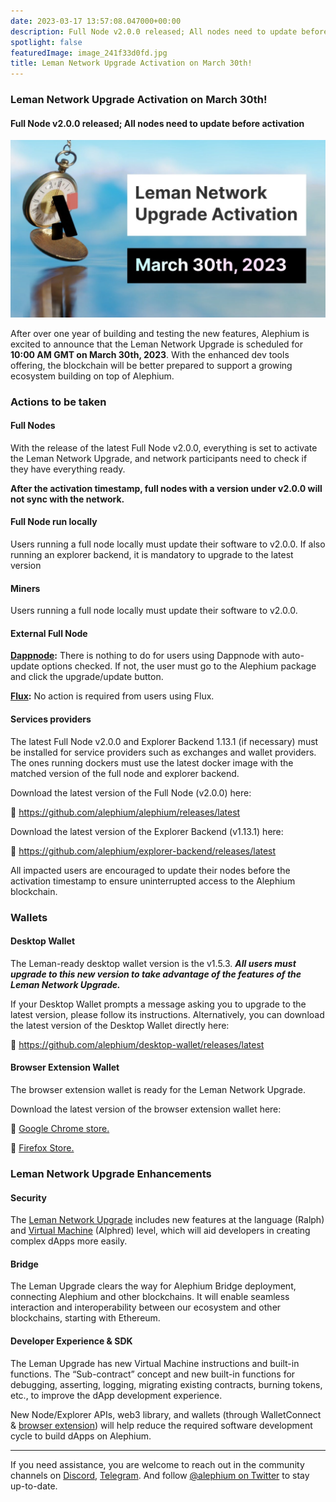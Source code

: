 ```yaml
---
date: 2023-03-17 13:57:08.047000+00:00
description: Full Node v2.0.0 released; All nodes need to update before activation
spotlight: false
featuredImage: image_241f33d0fd.jpg
title: Leman Network Upgrade Activation on March 30th!
---
```


### Leman Network Upgrade Activation on March 30th!

#### Full Node v2.0.0 released; All nodes need to update before activation

![](image_241f33d0fd.jpg)

After over one year of building and testing the new features, Alephium is excited to announce that the Leman Network Upgrade is scheduled for **10:00 AM GMT on March 30th, 2023**. With the enhanced dev tools offering, the blockchain will be better prepared to support a growing ecosystem building on top of Alephium.

### Actions to be taken

#### Full Nodes

With the release of the latest Full Node v2.0.0, everything is set to activate the Leman Network Upgrade, and network participants need to check if they have everything ready.

**After the activation timestamp, full nodes with a version under v2.0.0 will not sync with the network.**

#### **Full Node run locally**

Users running a full node locally must update their software to v2.0.0. If also running an explorer backend, it is mandatory to upgrade to the latest version

#### **Miners**

Users running a full node locally must update their software to v2.0.0.

#### **External Full Node**

<a href="https://dappnode.io/" class="markup--anchor markup--p-anchor" data-href="https://dappnode.io/" rel="noopener" target="_blank"><strong>Dappnode</strong></a>**:** There is nothing to do for users using Dappnode with auto-update options checked. If not, the user must go to the Alephium package and click the upgrade/update button.

<a href="https://runonflux.io/" class="markup--anchor markup--p-anchor" data-href="https://runonflux.io/" rel="noopener" target="_blank"><strong>Flux</strong></a>**:** No action is required from users using Flux.

#### **Services providers**

The latest Full Node v2.0.0 and Explorer Backend 1.13.1 (if necessary) must be installed for service providers such as exchanges and wallet providers. The ones running dockers must use the latest docker image with the matched version of the full node and explorer backend.

Download the latest version of the Full Node (v2.0.0) here:

🔗 <a href="https://github.com/alephium/alephium/releases/latest" class="markup--anchor markup--p-anchor" data-href="https://github.com/alephium/alephium/releases/latest" rel="noopener" target="_blank">https://github.com/alephium/alephium/releases/latest</a>

Download the latest version of the Explorer Backend (v1.13.1) here:

🔗 <a href="https://github.com/alephium/explorer-backend/releases/latest" class="markup--anchor markup--p-anchor" data-href="https://github.com/alephium/explorer-backend/releases/latest" rel="noopener" target="_blank">https://github.com/alephium/explorer-backend/releases/latest</a>

All impacted users are encouraged to update their nodes before the activation timestamp to ensure uninterrupted access to the Alephium blockchain.

### Wallets

#### **Desktop Wallet**

The Leman-ready desktop wallet version is the v1.5.3. **_All users must upgrade to this new version to take advantage of the features of the Leman Network Upgrade._**

If your Desktop Wallet prompts a message asking you to upgrade to the latest version, please follow its instructions. Alternatively, you can download the latest version of the Desktop Wallet directly here:

🔗 <a href="https://github.com/alephium/desktop-wallet/releases/latest" class="markup--anchor markup--p-anchor" data-href="https://github.com/alephium/desktop-wallet/releases/latest" rel="noopener" target="_blank">https://github.com/alephium/desktop-wallet/releases/latest</a>

#### **Browser Extension Wallet**

The browser extension wallet is ready for the Leman Network Upgrade.

Download the latest version of the browser extension wallet here:

🔗 <a href="https://chrome.google.com/webstore/detail/alephium-extension-wallet/gdokollfhmnbfckbobkdbakhilldkhcj" class="markup--anchor markup--p-anchor" data-href="https://chrome.google.com/webstore/detail/alephium-extension-wallet/gdokollfhmnbfckbobkdbakhilldkhcj" rel="noopener" target="_blank">Google Chrome store.</a>

🔗 <a href="https://addons.mozilla.org/en-US/firefox/addon/alephiumextensionwallet/" class="markup--anchor markup--p-anchor" data-href="https://addons.mozilla.org/en-US/firefox/addon/alephiumextensionwallet/" rel="noopener" target="_blank">Firefox Store.</a>

### Leman Network Upgrade Enhancements

#### **Security**

The <a href="https://medium.com/@alephium/announcing-the-leman-network-upgrade-c01a81e65f0e" class="markup--anchor markup--p-anchor" data-href="https://medium.com/@alephium/announcing-the-leman-network-upgrade-c01a81e65f0e" target="_blank">Leman Network Upgrade</a> includes new features at the language (Ralph) and <a href="https://medium.com/@alephium/meet-alphred-a-virtual-machine-like-no-others-85ce86540025" class="markup--anchor markup--p-anchor" data-href="https://medium.com/@alephium/meet-alphred-a-virtual-machine-like-no-others-85ce86540025" target="_blank">Virtual Machine</a> (Alphred) level, which will aid developers in creating complex dApps more easily.

#### **Bridge**

The Leman Upgrade clears the way for Alephium Bridge deployment, connecting Alephium and other blockchains. It will enable seamless interaction and interoperability between our ecosystem and other blockchains, starting with Ethereum.

#### **Developer Experience & SDK**

The Leman Upgrade has new Virtual Machine instructions and built-in functions. The “Sub-contract” concept and new built-in functions for debugging, asserting, logging, migrating existing contracts, burning tokens, etc., to improve the dApp development experience.

New Node/Explorer APIs, web3 library, and wallets (through WalletConnect & <a href="https://medium.com/@alephium/alephium-launches-browser-extension-wallet-706dfeda98f5" class="markup--anchor markup--p-anchor" data-href="https://medium.com/@alephium/alephium-launches-browser-extension-wallet-706dfeda98f5" target="_blank">browser extension</a>) will help reduce the required software development cycle to build dApps on Alephium.

---

If you need assistance, you are welcome to reach out in the community channels on <a href="https://alephium.org/discord" class="markup--anchor markup--p-anchor" data-href="https://alephium.org/discord" rel="noopener" target="_blank">Discord</a>, <a href="https://t.me/alephiumgroup" class="markup--anchor markup--p-anchor" data-href="https://t.me/alephiumgroup" rel="noopener" target="_blank">Telegram</a>. And follow <a href="https://twitter.com/alephium" class="markup--anchor markup--p-anchor" data-href="https://twitter.com/alephium" rel="noopener" target="_blank">@alephium on Twitter</a> to stay up-to-date.
